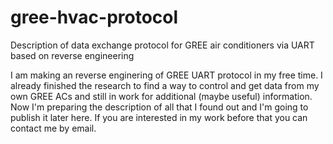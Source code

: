 # gree-hvac-protocol
Description of data exchange protocol for GREE air conditioners via UART based on reverse engineering

I am making an reverse enginering of GREE UART protocol in my free time.
I already finished the research to find a way to control and get data from my own GREE ACs and still in work for additional (maybe useful) information.
Now I'm preparing the description of all that I found out and I'm going to publish it later here.
If you are interested in my work before that you can contact me by email.